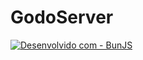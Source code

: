 # GodoServer

[![Desenvolvido com - BunJS](https://img.shields.io/badge/Desenvolvido_com-BunJS-0175c2)](https://bun.sh/)
